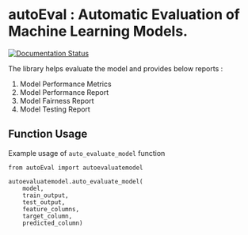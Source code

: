 # autoEval : Automatic Evaluation of Machine Learning Models.

[![Documentation Status](https://readthedocs.org/projects/autoeval/badge/?version=latest)](https://autoeval.readthedocs.io/en/latest/?badge=latest)

The library helps evaluate the model and provides below reports :

   1. Model Performance Metrics
   2. Model Performance Report
   3. Model Fairness Report
   4. Model Testing Report


Function Usage
---------------
Example usage of ``auto_evaluate_model`` function

    from autoEval import autoevaluatemodel

    autoevaluatemodel.auto_evaluate_model(
        model, 
        train_output, 
        test_output,
        feature_columns, 
        target_column, 
        predicted_column)
